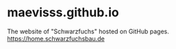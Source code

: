# maevisss.github.io
 
The website of "Schwarzfuchs" hosted on GitHub pages.
https://home.schwarzfuchsbau.de